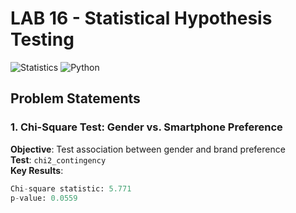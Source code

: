 # LAB 16 - Statistical Hypothesis Testing

![Statistics](https://img.shields.io/badge/Type-Statistical_Analysis-blue)
![Python](https://img.shields.io/badge/Language-Python-green)

## Problem Statements

### 1. Chi-Square Test: Gender vs. Smartphone Preference
**Objective**: Test association between gender and brand preference  
**Test**: `chi2_contingency`  
**Key Results**:
```python
Chi-square statistic: 5.771
p-value: 0.0559
